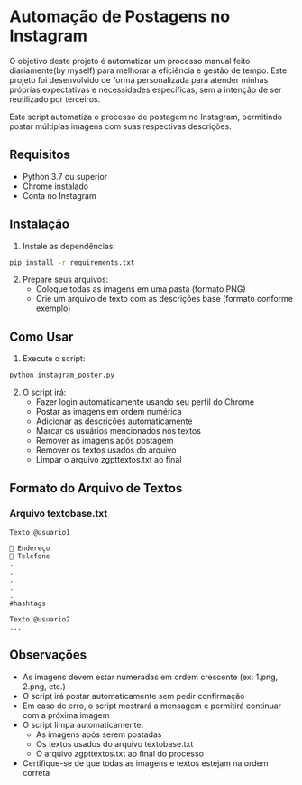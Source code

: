 # Automação de Postagens no Instagram

O objetivo deste projeto é automatizar um processo manual feito diariamente(by myself) para melhorar a eficiência e gestão de tempo. Este projeto foi desenvolvido de forma personalizada para atender minhas próprias expectativas e necessidades específicas, sem a intenção de ser reutilizado por terceiros.

Este script automatiza o processo de postagem no Instagram, permitindo postar múltiplas imagens com suas respectivas descrições.

## Requisitos

- Python 3.7 ou superior
- Chrome instalado
- Conta no Instagram

## Instalação

1. Instale as dependências:
```bash
pip install -r requirements.txt
```

2. Prepare seus arquivos:
   - Coloque todas as imagens em uma pasta (formato PNG)
   - Crie um arquivo de texto com as descrições base (formato conforme exemplo)

## Como Usar

1. Execute o script:
```bash
python instagram_poster.py
```

2. O script irá:
   - Fazer login automaticamente usando seu perfil do Chrome
   - Postar as imagens em ordem numérica
   - Adicionar as descrições automaticamente
   - Marcar os usuários mencionados nos textos
   - Remover as imagens após postagem
   - Remover os textos usados do arquivo
   - Limpar o arquivo zgpttextos.txt ao final

## Formato do Arquivo de Textos

### Arquivo textobase.txt
```
Texto @usuario1

📍 Endereço
📱 Telefone
.
.
.
.
.
#hashtags

Texto @usuario2
...
```

## Observações

- As imagens devem estar numeradas em ordem crescente (ex: 1.png, 2.png, etc.)
- O script irá postar automaticamente sem pedir confirmação
- Em caso de erro, o script mostrará a mensagem e permitirá continuar com a próxima imagem
- O script limpa automaticamente:
  - As imagens após serem postadas
  - Os textos usados do arquivo textobase.txt
  - O arquivo zgpttextos.txt ao final do processo
- Certifique-se de que todas as imagens e textos estejam na ordem correta 